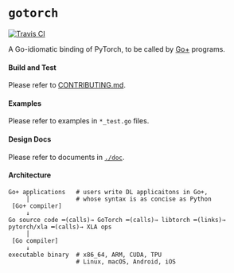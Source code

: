 # `gotorch`

[![Travis CI](https://travis-ci.com/wangkuiyi/gotorch.svg?branch=develop)](https://travis-ci.com/wangkuiyi/gotorch)

A Go-idiomatic binding of PyTorch, to be called by [Go+](https://github.com/goplus/gop) programs.

#### Build and Test

Please refer to [CONTRIBUTING.md](CONTRIBUTING.md).

#### Examples

Please refer to examples in `*_test.go` files.

#### Design Docs

Please refer to documents in [`./doc`](./doc).

#### Architecture

```
Go+ applications   # users write DL applicaitons in Go+,
     │             # whose syntax is as concise as Python
 [Go+ compiler]
     ↓
Go source code ━(calls)→ GoTorch ━(calls)→ libtorch ━(links)→ pytorch/xla ━(calls)→ XLA ops
     │
 [Go compiler]
     ↓
executable binary  # x86_64, ARM, CUDA, TPU
                   # Linux, macOS, Android, iOS
```
